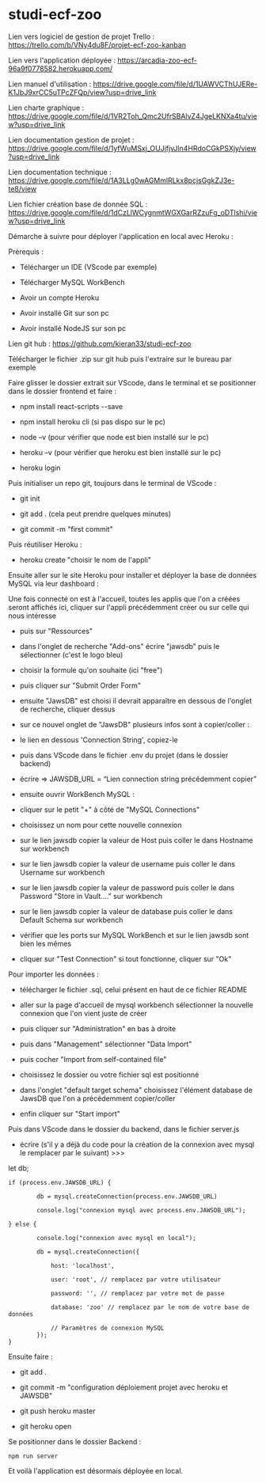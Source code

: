 # studi-ecf-zoo

Lien vers logiciel de gestion de projet Trello : https://trello.com/b/VNy4du8F/projet-ecf-zoo-kanban

Lien vers l'application déployée : https://arcadia-zoo-ecf-96a9f0778582.herokuapp.com/

Lien manuel d'utilisation : https://drive.google.com/file/d/1UAWVCThUJERe-K1JbJ9xrCC5uTPcZFQp/view?usp=drive_link

Lien charte graphique : https://drive.google.com/file/d/1VR2Toh_Qmc2UfrSBAlvZ4JgeLKNXa4tu/view?usp=drive_link

Lien documentation gestion de projet : https://drive.google.com/file/d/1yfWuMSxj_OUJjfjvJln4HRdoCGkPSXjy/view?usp=drive_link

Lien documentation technique : https://drive.google.com/file/d/1A3LLg0wAGMmlRLkx8pcjsGgkZJ3e-te8/view

Lien fichier création base de donnée SQL : https://drive.google.com/file/d/1dCzLlWCygnmtWGXGarRZzuFg_oDTlshi/view?usp=drive_link

Démarche à suivre pour déployer l'application en local avec Heroku :


Prérequis : 


- Télécharger un IDE (VScode par exemple) 

- Télécharger MySQL WorkBench 

- Avoir un compte Heroku 

- Avoir installé Git sur son pc 

- Avoir installé NodeJS sur son pc 


Lien git hub : https://github.com/kieran33/studi-ecf-zoo 

Télécharger le fichier .zip sur git hub puis l'extraire sur le bureau par exemple 


Faire glisser le dossier extrait sur VScode, dans le terminal et se positionner dans le dossier frontend et faire : 


- npm install react-scripts --save	 

- npm install heroku cli (si pas dispo sur le pc) 

- node –v (pour vérifier que node est bien installé sur le pc)	 

- heroku –v (pour vérifier que heroku est bien installé sur le pc) 

- heroku login 


Puis initialiser un repo git, toujours dans le terminal de VScode : 


- git init 

- git add . (cela peut prendre quelques minutes) 

- git commit -m "first commit" 


Puis réutiliser Heroku :  

- heroku create "choisir le nom de l'appli" 


Ensuite aller sur le site Heroku pour installer et déployer la base de données MySQL via leur dashboard : 


Une fois connecté on est à l'accueil, toutes les applis que l'on a créées seront affichés ici, cliquer sur l'appli précédemment créer ou sur celle qui nous intéresse 


- puis sur "Ressources" 

- dans l'onglet de recherche "Add-ons" écrire "jawsdb" puis le sélectionner (c'est le logo bleu) 

- choisir la formule qu'on souhaite (ici "free")  

- puis cliquer sur "Submit Order Form" 

- ensuite "JawsDB" est choisi il devrait apparaître en dessous de l'onglet de recherche, cliquer dessus 

- sur ce nouvel onglet de "JawsDB" plusieurs infos sont à copier/coller : 

- le lien en dessous 'Connection String', copiez-le 

- puis dans VScode dans le fichier .env du projet (dans le dossier backend) 

- écrire => JAWSDB_URL =  “Lien connection string précédemment copier” 

- ensuite ouvrir WorkBench MySQL : 

- cliquer sur le petit "+" à côté de "MySQL Connections" 

- choisissez un nom pour cette nouvelle connexion 

- sur le lien jawsdb copier la valeur de Host puis coller le dans Hostname sur workbench 

 - sur le lien jawsdb copier la valeur de username puis coller le dans Username sur workbench 

 - sur le lien jawsdb copier la valeur de password puis coller le dans Password "Store in Vault...." sur workbench 

 - sur le lien jawsdb copier la valeur de database puis coller le dans Default Schema sur workbench 

- vérifier que les ports sur MySQL WorkBench et sur le lien jawsdb sont bien les mêmes  

- cliquer sur "Test Connection" si tout fonctionne, cliquer sur "Ok" 


Pour importer les données : 

- télécharger le fichier .sql, celui présent en haut de ce fichier README
  
- aller sur la page d'accueil de mysql workbench sélectionner la nouvelle connexion que l'on vient juste de créer 

- puis cliquer sur "Administration" en bas à droite 

 - puis dans "Management" sélectionner "Data Import"  

 - puis cocher "Import from self-contained file"  

 - choisissez le dossier ou votre fichier sql est positionné   

 - dans l'onglet "default target schema" choisissez l'élément database de JawsDB que l'on a précédemment copier/coller 

 - enfin cliquer sur "Start import" 


Puis dans VScode dans le dossier du backend, dans le fichier server.js  


 - écrire (s'il y a déjà du code pour la création de la connexion avec mysql le remplacer par le suivant) >>>  
 

let db; 


	if (process.env.JAWSDB_URL) { 

    		db = mysql.createConnection(process.env.JAWSDB_URL) 

    		console.log("connexion mysql avec process.env.JAWSDB_URL"); 

	} else { 

    		console.log("connexion avec mysql en local"); 

    		db = mysql.createConnection({ 

        		host: 'localhost', 

        		user: 'root', // remplacez par votre utilisateur 

        		password: '', // remplacez par votre mot de passe 

        		database: 'zoo' // remplacez par le nom de votre base de données 

        		// Paramètres de connexion MySQL 
    		}); 
	} 


Ensuite faire : 


- git add . 

- git commit -m "configuration déploiement projet avec heroku et JAWSDB" 

 - git push heroku master 

 - git heroku open 


 Se positionner dans le dossier Backend : 

    npm run server 


Et voilà l'application est désormais déployée en local. 
